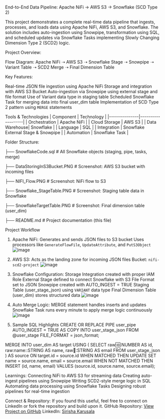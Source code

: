 End-to-End Data Pipeline: Apache NiFi → AWS S3 → Snowflake (SCD Type 2)

This project demonstrates a complete real-time data pipeline that ingests, processes, and loads data using Apache NiFi, AWS S3, and Snowflake. The solution includes auto-ingestion using Snowpipe, transformation using SQL, and scheduled updates via Snowflake Tasks implementing Slowly Changing Dimension Type 2 (SCD2) logic.

Project Overview:

Flow Diagram:
Apache NiFi ➝ AWS S3 ➝ Snowflake Stage ➝ Snowpipe ➝ Variant Table ➝ SCD2 Merge ➝ Final Dimension Table

Key Features:

Real-time JSON file ingestion using Apache NiFi
Storage and integration with AWS S3 Bucket
Auto-ingestion via Snowpipe using external stage and file format
Use of Variant data type in staging table
Scheduled Snowflake Task for merging data into final user_dim table
Implementation of SCD Type 2 pattern using `MERGE` statements

Tools & Technologies
| Component    	| Technology        |
|---------------|-------------------|
| Orchestration	| Apache NiFi       |
| Cloud Storage	| AWS S3            |
| Data Warehouse| Snowflake         |
| Language      | SQL               |
| Integration   | Snowflake External Stage & Snowpipe |
| Automation    | Snowflake Task    |

Folder Structure:

├── SnowflakeCode.sql # All Snowflake objects (staging, pipe, tasks, merge)

├── DataStoringInS3Bucket.PNG # Screenshot: AWS S3 bucket with incoming files

├── NIFI_Flow.PNG # Screenshot: NiFi flow to S3

├── Snowflake_StageTable.PNG # Screenshot: Staging table data in Snowflake

├── SnowflakeTargetTable.PNG # Screenshot: Final dimension table (user_dim)

├── README.md # Project documentation (this file)


Project Workflow

1. Apache NiFi:
Generates and sends JSON files to S3 bucket
Uses processors like `GenerateFlowFile`, `UpdateAttribute`, and `PutS3Object`
![image](https://github.com/user-attachments/assets/dad54e0b-b574-4762-a7a3-6bb3b8b3d311)


3. AWS S3:
Acts as the landing zone for incoming JSON files
Bucket: `nifi-scd2-project`
![image](https://github.com/user-attachments/assets/1d849955-b340-4592-abb7-044a88cd0f76)


5. Snowflake Configuration:
Storage Integration created with proper IAM Role
External Stage defined to connect Snowflake with S3
File Format set to JSON
Snowpipe created with AUTO_INGEST = TRUE
Staging Table (user_stage_json) using `VARIANT` data type
Final Dimension Table (user_dim) stores structured data
![image](https://github.com/user-attachments/assets/1515999a-7394-4476-a0ba-a15a64f48198)


7. Auto Merge Logic:
MERGE statement handles inserts and updates
Snowflake Task runs every minute to apply merge logic continuously
![image](https://github.com/user-attachments/assets/fdd1ddc4-8964-4a3f-a022-162f5db7f5d6)


9. Sample SQL Highlights
CREATE OR REPLACE PIPE user_pipe
AUTO_INGEST = TRUE
AS
COPY INTO user_stage_json
FROM @user_stage
FILE_FORMAT = json_format;

MERGE INTO user_dim AS target
USING (
  SELECT raw:id::NUMBER AS id, raw:name::STRING AS name, raw:email::STRING AS email
  FROM user_stage_json
) AS source
ON target.id = source.id
WHEN MATCHED THEN
  UPDATE SET name = source.name, email = source.email
WHEN NOT MATCHED THEN
  INSERT (id, name, email)
  VALUES (source.id, source.name, source.email);

Learnings:
Connecting NiFi to AWS S3 for streaming data
Creating auto-ingest pipelines using Snowpipe
Writing SCD2-style merge logic in SQL
Automating data processing using Snowflake Tasks
Designing robust pipelines for real-time ingestion

Connect & Repository:
If you found this useful, feel free to connect on LinkedIn or fork the repository and build upon it.
GitHub Repository: [View Project on GitHub](https://github.com/siriGH/Nifi-AWS-S3-scd2-Snowflake-pipeline.git)
LinkedIn: [Sirisha Karusala](https://www.linkedin.com/in/sirishakarusala)





